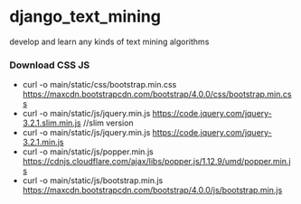 # django_text_mining
 develop and learn any kinds of text mining algorithms

 ### Download CSS JS ###
* curl -o main/static/css/bootstrap.min.css https://maxcdn.bootstrapcdn.com/bootstrap/4.0.0/css/bootstrap.min.css
* curl -o main/static/js/jquery.min.js https://code.jquery.com/jquery-3.2.1.slim.min.js //slim version
* curl -o main/static/js/jquery.min.js https://code.jquery.com/jquery-3.2.1.min.js
* curl -o main/static/js/popper.min.js https://cdnjs.cloudflare.com/ajax/libs/popper.js/1.12.9/umd/popper.min.js
* curl -o main/static/js/bootstrap.min.js https://maxcdn.bootstrapcdn.com/bootstrap/4.0.0/js/bootstrap.min.js